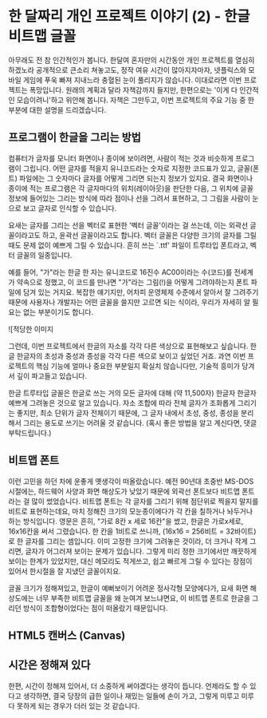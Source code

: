 # 한 달짜리 개인 프로젝트 이야기 (2) - 한글 비트맵 글꼴

아무래도 전 참 인간적인가 봅니다. 한달여 혼자만의 시간동안 개인 프로젝트를 열심히 하겠노라 공개적으로 큰소리 쳐놓고도, 정작 여유 시간이 많아지자마자, 넷플릭스와 모바일 게임에 푸욱 빠져 지내느라 충혈된 눈이 풀리지가 않습니다. 이대로라면 이번 프로젝트는 폭망입니다. 원래의 계획과 달라 자책감까지 들지만, 한편으로는 '이게 다 인간적인 모습이려니'하고 위안해 봅니다. 자책은 그만두고, 이번 프로젝트의 주요 기능 중 한 부분에 대한 설명을 드리겠습니다.

## 프로그램이 한글을 그리는 방법

컴퓨터가 글자를 모니터 화면이나 종이에 보이려면, 사람이 적는 것과 비슷하게 프로그램이 그립니다. 어떤 글자를 적을지 유니코드라는 숫자로 지정한 코드표가 있고, 글꼴(폰트) 파일에는 그 숫자마다 글자를 어떻게 그리면 되는지 정보가 있지요. 결국 화면이나 종이에 적는 프로그램은 각 글자마다의 위치(레이아웃)을 판단한 다음, 그 위치에 글꼴 정보에 들어있는 그리는 방식에 따라 점이나 선을 그려서 표현하고, 그 그림을 사람이 눈으로 보고 글자로 인식할 수 있습니다.

요새는 글자를 그리는 선을 벡터로 표현한 '벡터 글꼴'이라는 걸 쓰는데, 이는 외곽선 글꼴이라고도 하고, 윤곽선 글꼴이라고도 합니다. 벡터 글꼴은 다양한 크기의 글자를 그릴 때도 문제 없이 예쁘게 그릴 수 있습니다. 흔히 쓰는 `.ttf' 파일이 트루타입 폰트라고, 벡터 글꼴의 일종입니다.

예를 들어, "가"라는 한글 한 자는 유니코드로 16진수 AC00이라는 수(코드)를 전세계가 약속으로 정했고, 이 코드를 만나면 "가"라는 그림(!)을 어떻게 그려야하는지 폰트 파일에 담겨 있는 거지요. 복잡한 얘기지만, 어차피 운영체제 수준에서 알아서 잘 그려주기 때문에 사용자나 개발자는 어떤 글꼴을 쓸지만 고르면 되는 식이라, 우리가 자세히 알 필요는 없는 부분이기도 합니다.

![적당한 이미지[]()

그런데, 이번 프로젝트에서 한글의 자소를 각각 다른 색상으로 표현해보고 싶습니다. 한글 한글자의 초성과 중성과 종성을 각각 다른 색으로 보이고 싶었던 거죠. 과연 이번 프로젝트의 핵심 기능에 얼마나 중요한 부분일지 확실치 않습니다만, 기술적 흥미가 당겨서 깊이 파고들고 있습니다.

한글 트루타입 글꼴은 한글로 쓰는 거의 모든 글자에 대해 (약 11,500자) 한글자 한글자 예쁘게 그려놓은 것으로 알고 있습니다. 자소 조합에 따라 전체 글자가 조화롭게 그리기는 좋지만, 최소 단위가 글자 전체이기 때문에, 그 글자 내에서 초성, 중성, 종성을 분리해서 그리는 용도로 쓰기는 어려울 것 같습니다. (혹시 좋은 방법을 알고 계신다면, 댓글 부탁드립니다.)

## 비트맵 폰트

이런 고민을 하던 차에 운좋게 옛생각이 떠올랐습니다. 예전 90년대 초중반 MS-DOS 시절에는, 하드웨어 사양과 화면 해상도가 낮았기 때문에 외곽선 폰트보다 비트맵 폰트라는 걸 많이 썼었습니다. 비트맵 폰트는 각 글자를 그리기 위해 점단위로 찍을지 말지를 비트로 표현하는데요, 마치 정해진 크기의 모눈종이에다가 각 칸을 칠하거나 놔두거나 하는 방식입니다. 영문은 흔히, "가로 8칸 x 세로 16칸"을 썼고, 한글은 가로x세로, 16x16칸을 써서 그렸습니다. 한 칸을 1비트로 쓰니까, (16x16 = 256비트 = 32바이트)로 한 글자를 그리는 셈입니다. 이미 고정한 크기에 그려놓은 것이라, 더 크거나 작게 그리면, 글자가 어그러져 보이는 문제가 있습니다. 그렇게 미리 정한 크기에서만 깨끗하게 보이는 한계가 있었지만, 대신 메모리도 적게쓰고, 쉽고 빠르게 그릴 수 있다는 장점이 있어서 한시절을 잘 지냈던 글꼴이지요.

글꼴 크기가 정해져있고, 한글이 예뻐보이기 어려운 정사각형 모양에다가, 요새 화면 해상도에는 너무 부족한 비트맵 글꼴을 왜 눈여겨 보느냐면요, 이 비트맵 폰트로 한글을 그리던 방식이 조합형이었다는 점이 떠올랐기 때문입니다.

## HTML5 캔버스 (Canvas)


## 시간은 정해져 있다

한편, 시간이 정해져 있어서, 더 소중하게 써야겠다는 생각이 듭니다. 언제라도 할 수 있다고 생각하면, 결국 당장의 급한 일이나 재밌는 일들에 손이 가고, 그렇게 미루고 미루다 못하게 되는 경우가 더러 있는 것 같습니다.
